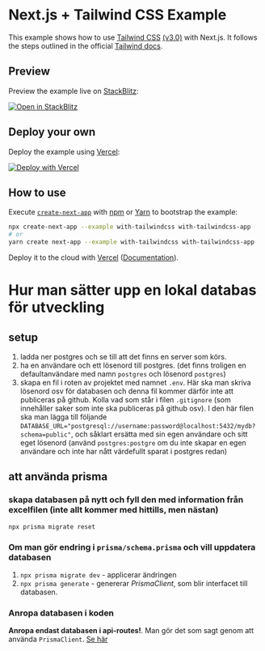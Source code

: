 # Next.js + Tailwind CSS Example

This example shows how to use [Tailwind CSS](https://tailwindcss.com/) [(v3.0)](https://tailwindcss.com/blog/tailwindcss-v3) with Next.js. It follows the steps outlined in the official [Tailwind docs](https://tailwindcss.com/docs/guides/nextjs).

## Preview

Preview the example live on [StackBlitz](http://stackblitz.com/):

[![Open in StackBlitz](https://developer.stackblitz.com/img/open_in_stackblitz.svg)](https://stackblitz.com/github/vercel/next.js/tree/canary/examples/with-tailwindcss)

## Deploy your own

Deploy the example using [Vercel](https://vercel.com?utm_source=github&utm_medium=readme&utm_campaign=next-example):

[![Deploy with Vercel](https://vercel.com/button)](https://vercel.com/new/git/external?repository-url=https://github.com/vercel/next.js/tree/canary/examples/with-tailwindcss&project-name=with-tailwindcss&repository-name=with-tailwindcss)

## How to use

Execute [`create-next-app`](https://github.com/vercel/next.js/tree/canary/packages/create-next-app) with [npm](https://docs.npmjs.com/cli/init) or [Yarn](https://yarnpkg.com/lang/en/docs/cli/create/) to bootstrap the example:

```bash
npx create-next-app --example with-tailwindcss with-tailwindcss-app
# or
yarn create next-app --example with-tailwindcss with-tailwindcss-app
```

Deploy it to the cloud with [Vercel](https://vercel.com/new?utm_source=github&utm_medium=readme&utm_campaign=next-example) ([Documentation](https://nextjs.org/docs/deployment)).

# Hur man sätter upp en lokal databas för utveckling

## setup

1. ladda ner postgres och se till att det finns en server som körs.
2. ha en användare och ett lösenord till postgres. (det finns troligen en defaultanvändare med namn `postgres` och lösenord `postgres`)
3. skapa en fil i roten av projektet med namnet `.env`. Här ska man skriva lösenord osv för databasen och denna fil kommer därför inte att publiceras på github. Kolla vad som står i filen `.gitignore` (som innehåller saker som inte ska publiceras på github osv). I den här filen ska man lägga till följande `DATABASE_URL="postgresql://username:password@localhost:5432/mydb?schema=public"`, och såklart ersätta med sin egen användare och sitt eget lösenord (använd `postgres:postgre` om du inte skapar en egen användare och inte har nått värdefullt sparat i postgres redan)

## att använda prisma

### skapa databasen på nytt och fyll den med information från excelfilen (inte allt kommer med hittills, men nästan)

`npx prisma migrate reset`

### Om man gör endring i `prisma/schema.prisma` och vill uppdatera databasen

1. `npx prisma migrate dev` - applicerar ändringen
2. `npx prisma generate` - genererar _PrismaClient_, som blir interfacet till databasen.

### Anropa databasen i koden

**Anropa endast databasen i api-routes!**. Man gör det som sagt genom att använda `PrismaClient`. [Se här](https://www.prisma.io/docs/concepts/components/prisma-client/crud)
